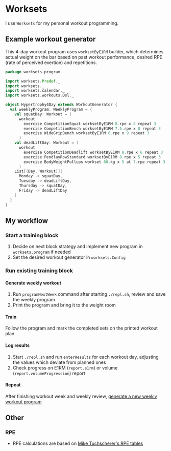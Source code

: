 # Worksets

I use `Worksets` for my personal workout programming.

## Example workout generator

This 4-day workout program uses `worksetByE1RM` builder, which determines actual weight
on the bar based on past workout performance, desired RPE (rate of perceived exertion) and 
repetitions.

```scala
package worksets.program

import worksets.Predef._
import worksets._
import worksets.calendar._
import worksets.workouts.Dsl._

object Hypertrophy4Day extends WorkoutGenerator {
  val weeklyProgram: WeeklyProgram = {
    val squatDay: Workout = (
      workout
        exercise CompetitionSquat worksetByE1RM 8.rpe x 8 repeat 3
        exercise CompetitionBench worksetByE1RM 7.5.rpe x 8 repeat 3
        exercise WideGripBench worksetByE1RM 6.rpe x 9 repeat 3
      )
    val deadLiftDay: Workout = (
      workout
        exercise CompetitionDeadlift worksetByE1RM 8.rpe x 6 repeat 3
        exercise PendlayRowStandard worksetByE1RM 8.rpe x 5 repeat 3
        exercise BodyWeightPullups workset 80.kg x 5 at 7.rpe repeat 3
      )
    List[(Day, Workout)](
      Monday -> squatDay,
      Tuesday -> deadLiftDay,
      Thursday -> squatDay,
      Friday -> deadLiftDay
    )
  }
}
```

## My workflow

### Start a training block

1. Decide on next block strategy and implement new program in `worksets.program` if needed
2. Set the desired workout generator in `worksets.Config`

### Run existing training block

#### Generate weekly workout

1. Run `programNextWeek` command after starting `./repl.sh`, review and save the weekly program
2. Print the program and bring it to the weight room

#### Train

Follow the program and mark the completed sets on the printed workout plan

#### Log results

1. Start `./repl.sh` and run `enterResults` for each workout day, adjusting the values which deviate
from planned ones
2. Check progress on E1RM (`report.e1rm`) or volume (`report.volumeProgression`) report

#### Repeat

After finishing workout week and weekly review, [generate a new weekly workout program](#generate-weekly-workout)

## Other

### RPE

- RPE calculations are based on [Mike Tuchscherer's RPE tables](https://articles.reactivetrainingsystems.com/2015/11/29/beginning-rts/)
